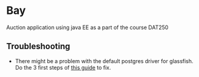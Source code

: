# Bay
Auction application using java EE as a part of the course DAT250 

## Troubleshooting
- There might be a problem with the default postgres driver for glassfish. Do the 3 first steps of [this guide](http://www.hildeberto.com/2010/02/creating-a-connection-pool-to-postgresql-on-glassfish-v3.html) to fix.